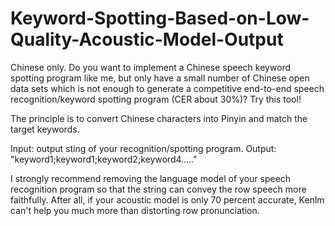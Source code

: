 # Keyword-Spotting-Based-on-Low-Quality-Acoustic-Model-Output
Chinese only. 
Do you want to implement a Chinese speech keyword spotting program like me, but only have a small number of Chinese open data sets which is not enough to generate a competitive end-to-end speech recognition/keyword spotting program (CER about 30%)? Try this tool!

The principle is to convert Chinese characters into Pinyin and match the target keywords.

Input: output sting of your recognition/spotting program.
Output: "keyword1;keyword1;keyword2;keyword4....."

I strongly recommend removing the language model of your speech recognition program so that the string can convey the row speech more faithfully. After all, if your acoustic model is only 70 percent accurate, Kenlm can't help you much more than distorting row pronunciation.

